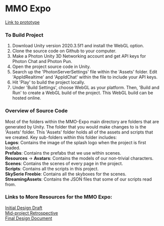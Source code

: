 
# MMO Expo
[Link to prototype](https://kirkpary.github.io/MMO-Expo/prototype/)

### To Build Project
1. Download Unity version 2020.3.5f1 and install the WebGL option.
2. Clone the source code on Github to your computer.
3. Make a Photon Unity 3D Networking account and get API keys for Photon Chat and Photon Pun.
4. Open the project source code in Unity.
5. Search up the 'PhotonServerSettings' file within the 'Assets' folder. Edit 'AppIdRealtime' and 'AppIdChat' within the file to include your API keys.
6. Hit 'Play' to build the project locally.
7. Under 'Build Settings', choose WebGL as your platform. Then, 'Build and Run' to create a WebGL build of the project. This WebGL build can be hosted online.

### Overview of Source Code
Most of the folders within the MMO-Expo main directory are folders that are generated by Unity. The folder that you would make changes to is the 'Assets' folder. This 'Assets' folder holds all of the assets and scripts that we created. Key sub-folders within this folder includes:\
**Logos**: Contains the image of the splash logo when the project is first loaded.\
**Prefabs**: Contains the prefabs that we use within scenes.\
**Resources** -> **Avatars**: Contains the models of our non-trivial characters.\
**Scenes**: Contains the scenes of every page in the project.\
**Scripts**: Contains all the scripts in this project.\
**SkySerie Freebie**: Contains all the skyboxes for the scenes.\
**StreamingAssets**: Contains the JSON files that some of our scripts read from.

### Links to More Resources for the MMO Expo:
[Initial Design Draft](https://docs.google.com/document/d/1tzyd4i_lpUAIDl0RLQdcVqzDxQ98jQdrCNcf3G05Zwk/edit?usp=sharing)\
[Mid-project Retrospective](https://docs.google.com/document/d/1zvwvDPPP4_o5zIjxVNu79GfNFOGAf2RShcIgcptLVdc/edit?usp=sharing)\
[Final Design Document](https://docs.google.com/document/d/1hFkAjG0oVUYCVBS6ftjstKus2_QDqOdR61FU2edIRVA/edit?usp=sharing)
